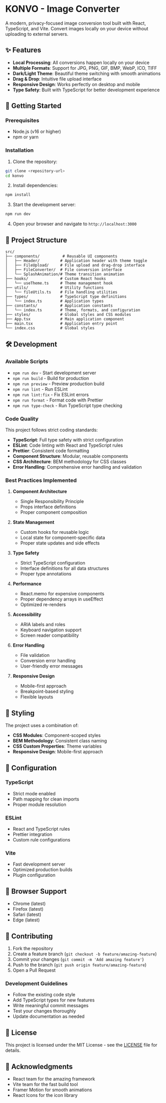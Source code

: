 # KONVO - Image Converter

A modern, privacy-focused image conversion tool built with React, TypeScript, and Vite. Convert images locally on your device without uploading to external servers.

## ✨ Features

- **Local Processing**: All conversions happen locally on your device
- **Multiple Formats**: Support for JPG, PNG, GIF, BMP, WebP, ICO, TIFF
- **Dark/Light Theme**: Beautiful theme switching with smooth animations
- **Drag & Drop**: Intuitive file upload interface
- **Responsive Design**: Works perfectly on desktop and mobile
- **Type Safety**: Built with TypeScript for better development experience

## 🚀 Getting Started

### Prerequisites

- Node.js (v16 or higher)
- npm or yarn

### Installation

1. Clone the repository:
```bash
git clone <repository-url>
cd konvo
```

2. Install dependencies:
```bash
npm install
```

3. Start the development server:
```bash
npm run dev
```

4. Open your browser and navigate to `http://localhost:3000`

## 📁 Project Structure

```
src/
├── components/          # Reusable UI components
│   ├── Header/         # Application header with theme toggle
│   ├── FileUpload/     # File upload and drag-drop interface
│   ├── FileConverter/  # File conversion interface
│   └── SplashAnimation/# Theme transition animation
├── hooks/              # Custom React hooks
│   └── useTheme.ts     # Theme management hook
├── utils/              # Utility functions
│   └── fileUtils.ts    # File handling utilities
├── types/              # TypeScript type definitions
│   └── index.ts        # Application types
├── constants/          # Application constants
│   └── index.ts        # Theme, formats, and configuration
├── styles/             # Global styles and CSS modules
├── App.tsx             # Main application component
├── main.tsx            # Application entry point
└── index.css           # Global styles
```

## 🛠️ Development

### Available Scripts

- `npm run dev` - Start development server
- `npm run build` - Build for production
- `npm run preview` - Preview production build
- `npm run lint` - Run ESLint
- `npm run lint:fix` - Fix ESLint errors
- `npm run format` - Format code with Prettier
- `npm run type-check` - Run TypeScript type checking

### Code Quality

This project follows strict coding standards:

- **TypeScript**: Full type safety with strict configuration
- **ESLint**: Code linting with React and TypeScript rules
- **Prettier**: Consistent code formatting
- **Component Structure**: Modular, reusable components
- **CSS Architecture**: BEM methodology for CSS classes
- **Error Handling**: Comprehensive error handling and validation

### Best Practices Implemented

1. **Component Architecture**
   - Single Responsibility Principle
   - Props interface definitions
   - Proper component composition

2. **State Management**
   - Custom hooks for reusable logic
   - Local state for component-specific data
   - Proper state updates and side effects

3. **Type Safety**
   - Strict TypeScript configuration
   - Interface definitions for all data structures
   - Proper type annotations

4. **Performance**
   - React.memo for expensive components
   - Proper dependency arrays in useEffect
   - Optimized re-renders

5. **Accessibility**
   - ARIA labels and roles
   - Keyboard navigation support
   - Screen reader compatibility

6. **Error Handling**
   - File validation
   - Conversion error handling
   - User-friendly error messages

7. **Responsive Design**
   - Mobile-first approach
   - Breakpoint-based styling
   - Flexible layouts

## 🎨 Styling

The project uses a combination of:
- **CSS Modules**: Component-scoped styles
- **BEM Methodology**: Consistent class naming
- **CSS Custom Properties**: Theme variables
- **Responsive Design**: Mobile-first approach

## 🔧 Configuration

### TypeScript
- Strict mode enabled
- Path mapping for clean imports
- Proper module resolution

### ESLint
- React and TypeScript rules
- Prettier integration
- Custom rule configurations

### Vite
- Fast development server
- Optimized production builds
- Plugin configuration

## 📱 Browser Support

- Chrome (latest)
- Firefox (latest)
- Safari (latest)
- Edge (latest)

## 🤝 Contributing

1. Fork the repository
2. Create a feature branch (`git checkout -b feature/amazing-feature`)
3. Commit your changes (`git commit -m 'Add amazing feature'`)
4. Push to the branch (`git push origin feature/amazing-feature`)
5. Open a Pull Request

### Development Guidelines

- Follow the existing code style
- Add TypeScript types for new features
- Write meaningful commit messages
- Test your changes thoroughly
- Update documentation as needed

## 📄 License

This project is licensed under the MIT License - see the [LICENSE](LICENSE) file for details.

## 🙏 Acknowledgments

- React team for the amazing framework
- Vite team for the fast build tool
- Framer Motion for smooth animations
- React Icons for the icon library 